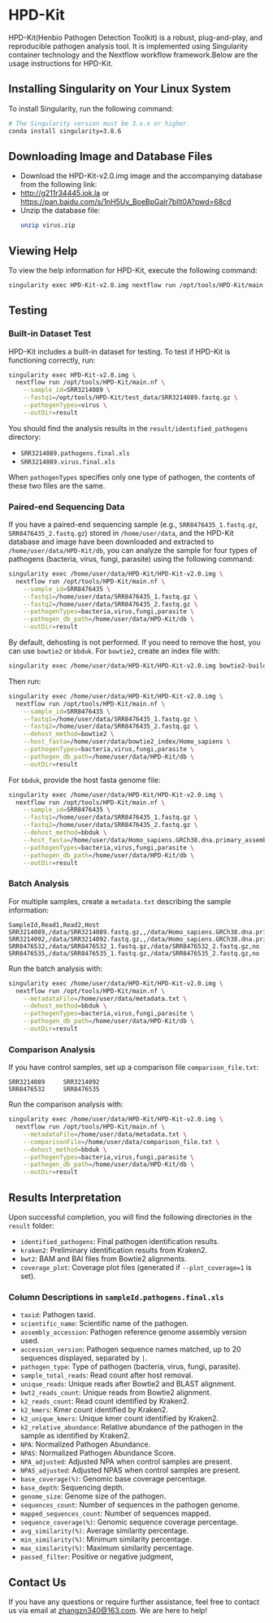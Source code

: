 # HPD-Kit
HPD-Kit(Henbio Pathogen Detection Toolkit) is a robust, plug-and-play, and reproducible pathogen analysis tool. It is implemented using Singularity container technology and the Nextflow workflow framework.Below are the usage instructions for HPD-Kit.

## Installing Singularity on Your Linux System

To install Singularity, run the following command:

```bash
# The Singularity version must be 3.x.x or higher.
conda install singularity=3.8.6
```

## Downloading Image and Database Files

- Download the HPD-Kit-v2.0.img image and the accompanying database from the following link:
- http://g211r34445.iok.la  or  https://pan.baidu.com/s/1nH5Uv_BoeBpGalr7bllt0A?pwd=68cd
- Unzip the database file:
  ```bash
  unzip virus.zip
  ```

## Viewing Help

To view the help information for HPD-Kit, execute the following command:

```bash
singularity exec HPD-Kit-v2.0.img nextflow run /opt/tools/HPD-Kit/main.nf --help
```

## Testing

### Built-in Dataset Test

HPD-Kit includes a built-in dataset for testing. To test if HPD-Kit is functioning correctly, run:

```bash
singularity exec HPD-Kit-v2.0.img \
  nextflow run /opt/tools/HPD-Kit/main.nf \
    --sample_id=SRR3214089 \
    --fastq1=/opt/tools/HPD-Kit/test_data/SRR3214089.fastq.gz \
    --pathogenTypes=virus \
    --outDir=result
```

You should find the analysis results in the `result/identified_pathogens` directory:
- `SRR3214089.pathogens.final.xls`
- `SRR3214089.virus.final.xls`

When `pathogenTypes` specifies only one type of pathogen, the contents of these two files are the same.

### Paired-end Sequencing Data

If you have a paired-end sequencing sample (e.g., `SRR8476435_1.fastq.gz`, `SRR8476435_2.fastq.gz`) stored in `/home/user/data`, and the HPD-Kit database and image have been downloaded and extracted to `/home/user/data/HPD-Kit/db`, you can analyze the sample for four types of pathogens (bacteria, virus, fungi, parasite) using the following command:

```bash
singularity exec /home/user/data/HPD-Kit/HPD-Kit-v2.0.img \
  nextflow run /opt/tools/HPD-Kit/main.nf \
    --sample_id=SRR8476435 \
    --fastq1=/home/user/data/SRR8476435_1.fastq.gz \
    --fastq2=/home/user/data/SRR8476435_2.fastq.gz \
    --pathogenTypes=bacteria,virus,fungi,parasite \
    --pathogen_db_path=/home/user/data/HPD-Kit/db \
    --outDir=result
```

By default, dehosting is not performed. If you need to remove the host, you can use `bowtie2` or `bbduk`. For `bowtie2`, create an index file with:

```bash
singularity exec /home/user/data/HPD-Kit/HPD-Kit-v2.0.img bowtie2-build -f /home/user/data/Homo_sapiens.GRCh38.dna.primary_assembly.fa --threads 6 /home/user/data/bowtie2_index/Homo_sapiens
```

Then run:

```bash
singularity exec /home/user/data/HPD-Kit/HPD-Kit-v2.0.img \
  nextflow run /opt/tools/HPD-Kit/main.nf \
    --sample_id=SRR8476435 \
    --fastq1=/home/user/data/SRR8476435_1.fastq.gz \
    --fastq2=/home/user/data/SRR8476435_2.fastq.gz \
    --dehost_method=bowtie2 \
    --host_fasta=/home/user/data/bowtie2_index/Homo_sapiens \
    --pathogenTypes=bacteria,virus,fungi,parasite \
    --pathogen_db_path=/home/user/data/HPD-Kit/db \
    --outDir=result
```

For `bbduk`, provide the host fasta genome file:

```bash
singularity exec /home/user/data/HPD-Kit/HPD-Kit-v2.0.img \
  nextflow run /opt/tools/HPD-Kit/main.nf \
    --sample_id=SRR8476435 \
    --fastq1=/home/user/data/SRR8476435_1.fastq.gz \
    --fastq2=/home/user/data/SRR8476435_2.fastq.gz \
    --dehost_method=bbduk \
    --host_fasta=/home/user/data/Homo_sapiens.GRCh38.dna.primary_assembly.fa \
    --pathogenTypes=bacteria,virus,fungi,parasite \
    --pathogen_db_path=/home/user/data/HPD-Kit/db \
    --outDir=result
```

### Batch Analysis

For multiple samples, create a `metadata.txt` describing the sample information:

```
SampleId,Read1,Read2,Host
SRR3214089,/data/SRR3214089.fastq.gz,,/data/Homo_sapiens.GRCh38.dna.primary_assembly.fa
SRR3214092,/data/SRR3214092.fastq.gz,,/data/Homo_sapiens.GRCh38.dna.primary_assembly.fa
SRR8476532,/data/SRR8476532_1.fastq.gz,/data/SRR8476532_2.fastq.gz,no
SRR8476535,/data/SRR8476535_1.fastq.gz,/data/SRR8476535_2.fastq.gz,no
```

Run the batch analysis with:

```bash
singularity exec /home/user/data/HPD-Kit/HPD-Kit-v2.0.img \
  nextflow run /opt/tools/HPD-Kit/main.nf \
    --metadataFile=/home/user/data/metadata.txt \
    --dehost_method=bbduk \
    --pathogenTypes=bacteria,virus,fungi,parasite \
    --pathogen_db_path=/home/user/data/HPD-Kit/db \
    --outDir=result
```

### Comparison Analysis

If you have control samples, set up a comparison file `comparison_file.txt`:

```
SRR3214089     SRR3214092
SRR8476532     SRR8476535
```

Run the comparison analysis with:

```bash
singularity exec /home/user/data/HPD-Kit/HPD-Kit-v2.0.img \
  nextflow run /opt/tools/HPD-Kit/main.nf \
    --metadataFile=/home/user/data/metadata.txt \
    --comparisonFile=/home/user/data/comparison_file.txt \
    --dehost_method=bbduk \
    --pathogenTypes=bacteria,virus,fungi,parasite \
    --pathogen_db_path=/home/user/data/HPD-Kit/db \
    --outDir=result
```

## Results Interpretation

Upon successful completion, you will find the following directories in the `result` folder:
- `identified_pathogens`: Final pathogen identification results.
- `kraken2`: Preliminary identification results from Kraken2.
- `bwt2`: BAM and BAI files from Bowtie2 alignments.
- `coverage_plot`: Coverage plot files (generated if `--plot_coverage=1` is set).

### Column Descriptions in `sampleId.pathogens.final.xls`

- `taxid`: Pathogen taxid.
- `scientific_name`: Scientific name of the pathogen.
- `assembly_accession`: Pathogen reference genome assembly version used.
- `accession_version`: Pathogen sequence names matched, up to 20 sequences displayed, separated by `|`.
- `pathogen_type`: Type of pathogen (bacteria, virus, fungi, parasite).
- `sample_total_reads`: Read count after host removal.
- `unique_reads`: Unique reads after Bowtie2 and BLAST alignment.
- `bwt2_reads_count`: Unique reads from Bowtie2 alignment.
- `k2_reads_count`: Read count identified by Kraken2.
- `k2_kmers`: Kmer count identified by Kraken2.
- `k2_unique_kmers`: Unique kmer count identified by Kraken2.
- `k2_relative_abundance`: Relative abundance of the pathogen in the sample as identified by Kraken2.
- `NPA`: Normalized Pathogen Abundance.
- `NPAS`: Normalized Pathogen Abundance Score.
- `NPA_adjusted`: Adjusted NPA when control samples are present.
- `NPAS_adjusted`: Adjusted NPAS when control samples are present.
- `base_coverage(%)`: Genomic base coverage percentage.
- `base_depth`: Sequencing depth.
- `genome_size`: Genome size of the pathogen.
- `sequences_count`: Number of sequences in the pathogen genome.
- `mapped_sequences_count`: Number of sequences mapped.
- `sequence_coverage(%)`: Genomic sequence coverage percentage.
- `avg_similarity(%)`: Average similarity percentage.
- `min_similarity(%)`: Minimum similarity percentage.
- `max_similarity(%)`: Maximum similarity percentage.
- `passed_filter`: Positive or negative judgment,


## Contact Us

If you have any questions or require further assistance, feel free to contact us via email at zhangzn340@163.com. We are here to help!

